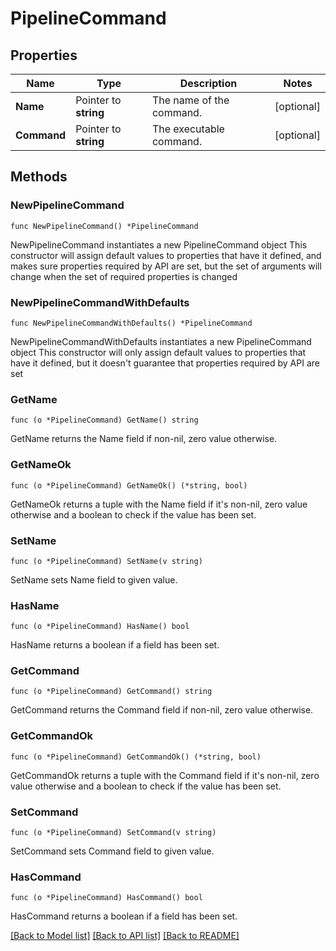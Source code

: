 # PipelineCommand

## Properties

Name | Type | Description | Notes
------------ | ------------- | ------------- | -------------
**Name** | Pointer to **string** | The name of the command. | [optional] 
**Command** | Pointer to **string** | The executable command. | [optional] 

## Methods

### NewPipelineCommand

`func NewPipelineCommand() *PipelineCommand`

NewPipelineCommand instantiates a new PipelineCommand object
This constructor will assign default values to properties that have it defined,
and makes sure properties required by API are set, but the set of arguments
will change when the set of required properties is changed

### NewPipelineCommandWithDefaults

`func NewPipelineCommandWithDefaults() *PipelineCommand`

NewPipelineCommandWithDefaults instantiates a new PipelineCommand object
This constructor will only assign default values to properties that have it defined,
but it doesn't guarantee that properties required by API are set

### GetName

`func (o *PipelineCommand) GetName() string`

GetName returns the Name field if non-nil, zero value otherwise.

### GetNameOk

`func (o *PipelineCommand) GetNameOk() (*string, bool)`

GetNameOk returns a tuple with the Name field if it's non-nil, zero value otherwise
and a boolean to check if the value has been set.

### SetName

`func (o *PipelineCommand) SetName(v string)`

SetName sets Name field to given value.

### HasName

`func (o *PipelineCommand) HasName() bool`

HasName returns a boolean if a field has been set.

### GetCommand

`func (o *PipelineCommand) GetCommand() string`

GetCommand returns the Command field if non-nil, zero value otherwise.

### GetCommandOk

`func (o *PipelineCommand) GetCommandOk() (*string, bool)`

GetCommandOk returns a tuple with the Command field if it's non-nil, zero value otherwise
and a boolean to check if the value has been set.

### SetCommand

`func (o *PipelineCommand) SetCommand(v string)`

SetCommand sets Command field to given value.

### HasCommand

`func (o *PipelineCommand) HasCommand() bool`

HasCommand returns a boolean if a field has been set.


[[Back to Model list]](../README.md#documentation-for-models) [[Back to API list]](../README.md#documentation-for-api-endpoints) [[Back to README]](../README.md)


